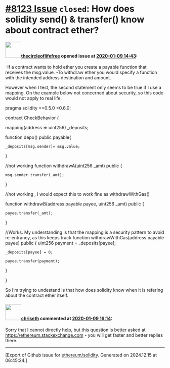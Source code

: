 # [\#8123 Issue](https://github.com/ethereum/solidity/issues/8123) `closed`:  How does solidity send() & transfer() know about contract ether?

#### <img src="https://avatars.githubusercontent.com/u/26904626?u=652755a80e70e464eefbcecc4b5145d6f7052f0e&v=4" width="50">[thecircleoflifefree](https://github.com/thecircleoflifefree) opened issue at [2020-01-09 14:43](https://github.com/ethereum/solidity/issues/8123):

-If a contract wants to hold ether you create a payable function that receives the msg.value.
-To withdraw ether you would specify a function with the intended address destination and amount.

However when I test, the second statement only seems to be true if I use a mapping. On the example below not concerned about security, so this code would not apply to real life.

pragma solidity >=0.5.0 <0.6.0;

contract CheckBehavior {

mapping(address => uint256) _deposits;

 function depo() public payable{

    _deposits[msg.sender]= msg.value;
}

//not working
function withdrawA(uint256 _amt) public {

    msg.sender.transfer(_amt);
}

//not working , I would expect this to work fine as withdrawWithGas()

function withdrawB(address payable payee, uint256 _amt)  public {
     
    payee.transfer(_amt);
}

//Works. My understanding is that the mapping is a security pattern to avoid re-entrancy, as
this keeps track
function withdrawWithGas(address payable payee) public {
    uint256 payment = _deposits[payee];

    _deposits[payee] = 0;

    payee.transfer(payment);

   
}

}

So I’m trying to undestand is that how does solidity know when it is refering about the contract ether itself.

#### <img src="https://avatars.githubusercontent.com/u/9073706?v=4" width="50">[chriseth](https://github.com/chriseth) commented at [2020-01-09 16:14](https://github.com/ethereum/solidity/issues/8123#issuecomment-572633117):

Sorry that I cannot directly help, but this question is better asked at https://ethereum.stackexchange.com - you will get faster and better replies there.


-------------------------------------------------------------------------------



[Export of Github issue for [ethereum/solidity](https://github.com/ethereum/solidity). Generated on 2024.12.15 at 06:45:24.]
